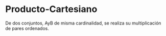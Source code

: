 # Producto-Cartesiano
De dos conjuntos, AyB de misma cardinalidad, se realiza su multiplicación de pares ordenados.
